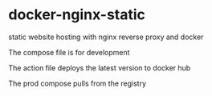 # docker-nginx-static

static website hosting with nginx reverse proxy and docker

The compose file is for development

The action file deploys the latest version to docker hub

The prod compose pulls from the registry
